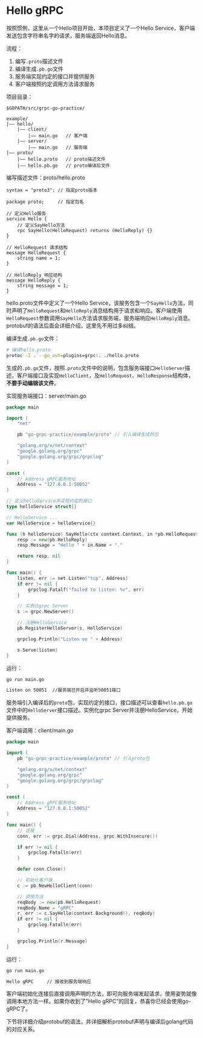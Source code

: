 # Hello gRPC
按照惯例，这里从一个Hello项目开始，本项目定义了一个Hello Service，客户端发送包含字符串名字的请求，服务端返回Hello消息。

流程： 

1. 编写`.proto`描述文件
2. 编译生成`.pb.go`文件
3. 服务端实现约定的接口并提供服务
4. 客户端按照约定调用方法请求服务

项目目录：

```
$GOPATH/src/grpc-go-practice/

example/
|—— hello/
	|—— client/
    	|—— main.go   // 客户端
	|—— server/
    	|—— main.go   // 服务端
|—— proto/
	|—— hello.proto   // proto描述文件
	|—— hello.pb.go   // proto编译后文件
```

编写描述文件：proto/hello.proto

```
syntax = "proto3"; // 指定proto版本

package proto;     // 指定包名

// 定义Hello服务
service Hello {
	// 定义SayHello方法
	rpc SayHello(HelloRequest) returns (HelloReply) {}
}

// HelloRequest 请求结构
message HelloRequest {
	string name = 1;
}

// HelloReply 响应结构
message HelloReply {
    string message = 1;
}
```
hello.proto文件中定义了一个Hello Service，该服务包含一个`SayHello`方法，同时声明了`HelloRequest`和`HelloReply`消息结构用于请求和响应。客户端使用`HelloRequest`参数调用`SayHello`方法请求服务端，服务端响应`HelloReply`消息。protobuf的语法后面会详细介绍，这里先不用过多纠结。


编译生成`.pb.go`文件：

```sh
# 编译hello.proto
protoc -I . --go_out=plugins=grpc:. ./hello.proto
```
生成的`.pb.go`文件，按照`.proto`文件中的说明，包含服务端接口`HelloServer`描述，客户端接口及实现`HelloClient`，及`HelloRequest`、`HelloResponse`结构体，**不要手动编辑该文件**。


实现服务端接口：server/main.go

```go
package main

import (
	"net"

	pb "go-grpc-practice/example/proto" // 引入编译生成的包

	"golang.org/x/net/context"
	"google.golang.org/grpc"
	"google.golang.org/grpc/grpclog"
)

const (
	// Address gRPC服务地址
	Address = "127.0.0.1:50052"
)

// 定义helloService并实现约定的接口
type helloService struct{}

// HelloService ...
var HelloService = helloService{}

func (h helloService) SayHello(ctx context.Context, in *pb.HelloRequest) (*pb.HelloReply, error) {
	resp := new(pb.HelloReply)
	resp.Message = "Hello " + in.Name + "."

	return resp, nil
}

func main() {
	listen, err := net.Listen("tcp", Address)
	if err != nil {
		grpclog.Fatalf("failed to listen: %v", err)
	}

	// 实例化grpc Server
	s := grpc.NewServer()

	// 注册HelloService
	pb.RegisterHelloServer(s, HelloService)

	grpclog.Println("Listen on " + Address)

	s.Serve(listen)
}

```
运行：

```sh
go run main.go

Listen on 50051  //服务端已开启并监听50051端口
```
服务端引入编译后的`proto`包，实现约定的接口，接口描述可以查看`hello.pb.go`文件中的`HelloServer`接口描述。实例化grpc Server并注册HelloService，开始提供服务。


客户端调用：client/main.go

```go
package main

import (
	pb "go-grpc-practice/example/proto" // 引入proto包

	"golang.org/x/net/context"
	"google.golang.org/grpc"
	"google.golang.org/grpc/grpclog"
)

const (
	// Address gRPC服务地址
	Address = "127.0.0.1:50052"
)

func main() {
	// 连接
	conn, err := grpc.Dial(Address, grpc.WithInsecure())

	if err != nil {
		grpclog.Fatalln(err)
	}

	defer conn.Close()

	// 初始化客户端
	c := pb.NewHelloClient(conn)

	// 调用方法
	reqBody := new(pb.HelloRequest)
	reqBody.Name = "gRPC"
	r, err := c.SayHello(context.Background(), reqBody)
	if err != nil {
		grpclog.Fatalln(err)
	}

	grpclog.Println(r.Message)
}
```
运行：

```sh
go run main.go

Hello gRPC     // 接收到服务端响应
```
客户端初始化连接后直接调用声明的方法，即可向服务端发起请求，使用姿势就像调用本地方法一样。如果你收到了"Hello gRPC"的回复，恭喜你已经会使用go-gRPC了。

下节将详细介绍protobuf的语法，并详细解析protobuf声明与编译后golang代码的对应关系。
